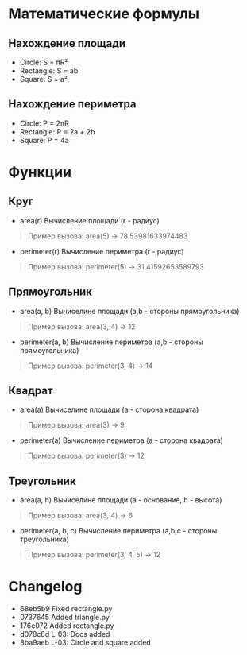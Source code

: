 # Математические формулы
## Нахождение площади
- Circle: S = πR²
- Rectangle: S = ab
- Square: S = a²

## Нахождение периметра
- Circle: P = 2πR
- Rectangle: P = 2a + 2b
- Square: P = 4a

# Функции
## Круг
- area(r) Вычисление площади (r - радиус)
> Пример вызова: area(5) -> 78.53981633974483
- perimeter(r) Вычисление периметра (r - радиус)
> Пример вызова: perimeter(5) -> 31.41592653589793

## Прямоугольник
- area(a, b) Вычиселине площади (a,b - стороны прямоугольника)
> Пример вызова: area(3, 4) -> 12
- perimeter(a, b) Вычисление периметра (a,b - стороны прямоугольника)
> Пример вызова: perimeter(3, 4) -> 14

## Квадрат
- area(a) Вычиселине площади (a - сторона квадрата)
> Пример вызова: area(3) -> 9
- perimeter(a) Вычисление периметра (a - сторона квадрата)
> Пример вызова: perimeter(3) -> 12

## Треугольник
- area(a, h) Вычиселине площади (a - основание, h - высота)
> Пример вызова: area(3, 4) -> 6
- perimeter(a, b, c) Вычисление периметра (a,b,c - стороны треугольника)
> Пример вызова: perimeter(3, 4, 5) -> 12

# Changelog
- 68eb5b9 Fixed rectangle.py
- 0737645 Added triangle.py
- 176e072 Added rectangle.py
- d078c8d L-03: Docs added
- 8ba9aeb L-03: Circle and square added

